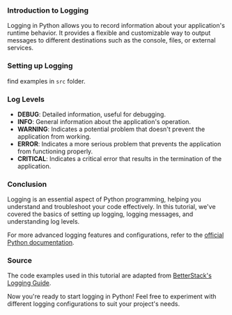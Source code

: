 ### Introduction to Logging

Logging in Python allows you to record information about your application's runtime behavior. It provides a flexible and customizable way to output messages to different destinations such as the console, files, or external services.

### Setting up Logging

find examples in `src` folder.



### Log Levels

- **DEBUG**: Detailed information, useful for debugging.
- **INFO**: General information about the application's operation.
- **WARNING**: Indicates a potential problem that doesn't prevent the application from working.
- **ERROR**: Indicates a more serious problem that prevents the application from functioning properly.
- **CRITICAL**: Indicates a critical error that results in the termination of the application.

### Conclusion

Logging is an essential aspect of Python programming, helping you understand and troubleshoot your code effectively. In this tutorial, we've covered the basics of setting up logging, logging messages, and understanding log levels. 

For more advanced logging features and configurations, refer to the [official Python documentation](https://docs.python.org/3/library/logging.html).

### Source

The code examples used in this tutorial are adapted from [BetterStack's Logging Guide](https://betterstack.com/community/guides/logging/how-to-start-logging-with-python/#using-formatters).

Now you're ready to start logging in Python! Feel free to experiment with different logging configurations to suit your project's needs.